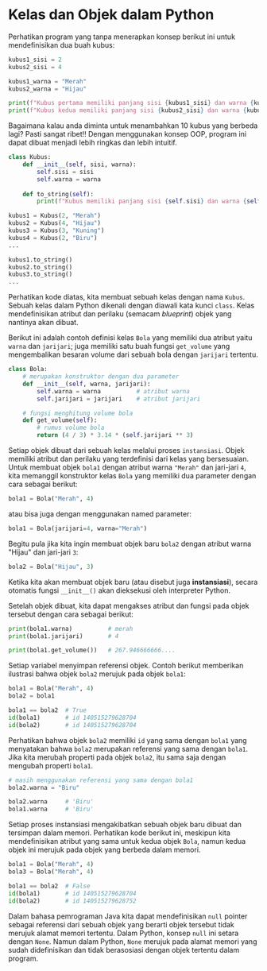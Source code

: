 # Kelas dan Objek dalam Python

Perhatikan program yang tanpa menerapkan konsep berikut ini untuk mendefinisikan dua buah kubus:

```Python
kubus1_sisi = 2
kubus2_sisi = 4

kubus1_warna = "Merah"
kubus2_warna = "Hijau"

print(f"Kubus pertama memiliki panjang sisi {kubus1_sisi} dan warna {kubus1_warna}")
print(f"Kubus kedua memiliki panjang sisi {kubus2_sisi} dan warna {kubus2_warna}")
```

Bagaimana kalau anda diminta untuk menambahkan 10 kubus yang berbeda lagi? Pasti sangat ribet!! Dengan menggunakan konsep OOP, program ini dapat dibuat menjadi lebih ringkas dan lebih intuitif.

```Python
class Kubus:
    def __init__(self, sisi, warna):
        self.sisi = sisi
        self.warna = warna
    
    def to_string(self):
        print(f"Kubus memiliki panjang sisi {self.sisi} dan warna {self.warna}")

kubus1 = Kubus(2, "Merah")
kubus2 = Kubus(4, "Hijau")
kubus3 = Kubus(3, "Kuning")
kubus4 = Kubus(2, "Biru")
...

kubus1.to_string()
kubus2.to_string()
kubus3.to_string()
...
```

Perhatikan kode diatas, kita membuat sebuah kelas dengan nama `Kubus`. Sebuah kelas dalam Python dikenali dengan diawali kata kunci `class`. Kelas mendefinisikan atribut dan perilaku (semacam *blueprint*) objek yang nantinya akan dibuat.

Berikut ini adalah contoh definisi kelas `Bola` yang memiliki dua atribut yaitu `warna` dan `jarijari`; juga memiliki satu buah fungsi `get_volume` yang mengembalikan besaran volume dari sebuah bola dengan `jarijari` tertentu.

```Python
class Bola:
    # merupakan konstruktor dengan dua parameter
    def __init__(self, warna, jarijari):
        self.warna = warna          # atribut warna
        self.jarijari = jarijari    # atribut jarijari

    # fungsi menghitung volume bola
    def get_volume(self):
        # rumus volume bola
        return (4 / 3) * 3.14 * (self.jarijari ** 3) 
```

<!-- TODO: Definisi UML -->

Setiap objek dibuat dari sebuah kelas melalui proses `instansiasi`. Objek memiliki atribut dan perilaku yang terdefinisi dari kelas yang bersesuaian. Untuk membuat objek `bola1` dengan atribut warna `"Merah"` dan jari-jari `4`, kita memanggil konstruktor kelas `Bola` yang memiliki dua parameter dengan cara sebagai berikut:

```Python
bola1 = Bola("Merah", 4)
```

atau bisa juga dengan menggunakan named parameter:

```Python
bola1 = Bola(jarijari=4, warna="Merah")
```

Begitu pula jika kita ingin membuat objek baru `bola2` dengan atribut warna "Hijau" dan jari-jari `3`:

```Python
bola2 = Bola("Hijau", 3)
```

Ketika kita akan membuat objek baru (atau disebut juga **instansiasi**), secara otomatis fungsi `__init__()` akan dieksekusi oleh interpreter Python.

Setelah objek dibuat, kita dapat mengakses atribut dan fungsi pada objek tersebut dengan cara sebagai berikut:

```Python
print(bola1.warna)          # merah
print(bola1.jarijari)       # 4

print(bola1.get_volume())   # 267.946666666....
```

Setiap variabel menyimpan referensi objek. Contoh berikut memberikan ilustrasi bahwa objek `bola2` merujuk pada objek `bola1`:

```Python
bola1 = Bola("Merah", 4)
bola2 = bola1

bola1 == bola2  # True
id(bola1)       # id 140515279628704
id(bola2)       # id 140515279628704
```

Perhatikan bahwa objek `bola2` memiliki `id` yang sama dengan `bola1` yang menyatakan bahwa `bola2` merupakan referensi yang sama dengan `bola1`. Jika kita merubah properti pada objek `bola2`, itu sama saja dengan mengubah properti `bola1`.

```Python
# masih menggunakan referensi yang sama dengan bola1
bola2.warna = "Biru" 

bola2.warna     # 'Biru'
bola1.warna     # 'Biru'
```

Setiap proses instansiasi mengakibatkan sebuah objek baru dibuat dan tersimpan dalam memori. Perhatikan kode berikut ini, meskipun kita mendefinisikan atribut yang sama untuk kedua objek `Bola`, namun kedua objek ini merujuk pada objek yang berbeda dalam memori.

```Python
bola1 = Bola("Merah", 4)
bola3 = Bola("Merah", 4)

bola1 == bola2  # False
id(bola1)       # id 140515279628704
id(bola2)       # id 140515279628752
```

Dalam bahasa pemrograman Java kita dapat mendefinisikan `null` pointer sebagai referensi dari sebuah objek yang berarti objek tersebut tidak merujuk alamat memori tertentu. Dalam Python, konsep `null` ini setara dengan `None`. Namun dalam Python, `None` merujuk pada alamat memori yang sudah didefinisikan dan tidak berasosiasi dengan objek tertentu dalam program.
